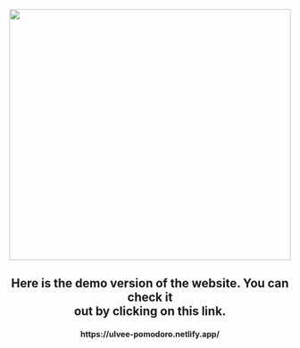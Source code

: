 
<img align="center" width="100%" height="450" src="https://i.pinimg.com/originals/db/79/e1/db79e190d5e510b73e81ccd91242bda0.png"/>


<h2 align="center">Here is the demo version of the website. You can check it </br> out by clicking on this link.</h2>

<h4 align="center"> https://ulvee-pomodoro.netlify.app/ </h4>

